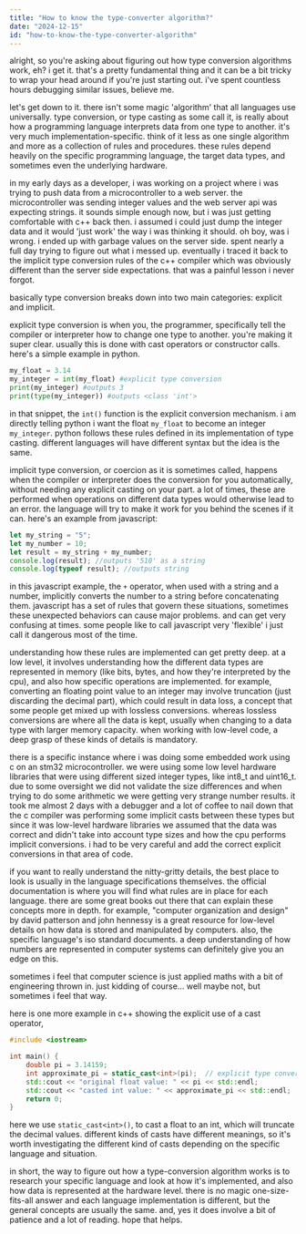 ```yaml
---
title: "How to know the type-converter algorithm?"
date: "2024-12-15"
id: "how-to-know-the-type-converter-algorithm"
---
```


alright, so you're asking about figuring out how type conversion algorithms work, eh? i get it. that's a pretty fundamental thing and it can be a bit tricky to wrap your head around if you're just starting out. i've spent countless hours debugging similar issues, believe me.

let's get down to it. there isn't some magic 'algorithm' that all languages use universally. type conversion, or type casting as some call it, is really about how a programming language interprets data from one type to another. it's very much implementation-specific. think of it less as one single algorithm and more as a collection of rules and procedures. these rules depend heavily on the specific programming language, the target data types, and sometimes even the underlying hardware.

in my early days as a developer, i was working on a project where i was trying to push data from a microcontroller to a web server. the microcontroller was sending integer values and the web server api was expecting strings. it sounds simple enough now, but i was just getting comfortable with c++ back then. i assumed i could just dump the integer data and it would 'just work' the way i was thinking it should. oh boy, was i wrong. i ended up with garbage values on the server side. spent nearly a full day trying to figure out what i messed up. eventually i traced it back to the implicit type conversion rules of the c++ compiler which was obviously different than the server side expectations. that was a painful lesson i never forgot.

basically type conversion breaks down into two main categories: explicit and implicit.

explicit type conversion is when you, the programmer, specifically tell the compiler or interpreter how to change one type to another. you're making it super clear. usually this is done with cast operators or constructor calls. here's a simple example in python.

```python
my_float = 3.14
my_integer = int(my_float) #explicit type conversion
print(my_integer) #outputs 3
print(type(my_integer)) #outputs <class 'int'>
```

in that snippet, the `int()` function is the explicit conversion mechanism. i am directly telling python i want the float `my_float` to become an integer `my_integer`. python follows these rules defined in its implementation of type casting. different languages will have different syntax but the idea is the same.

implicit type conversion, or coercion as it is sometimes called, happens when the compiler or interpreter does the conversion for you automatically, without needing any explicit casting on your part. a lot of times, these are performed when operations on different data types would otherwise lead to an error. the language will try to make it work for you behind the scenes if it can. here's an example from javascript:

```javascript
let my_string = "5";
let my_number = 10;
let result = my_string + my_number;
console.log(result); //outputs '510' as a string
console.log(typeof result); //outputs string
```

in this javascript example, the `+` operator, when used with a string and a number, implicitly converts the number to a string before concatenating them. javascript has a set of rules that govern these situations, sometimes these unexpected behaviors can cause major problems. and can get very confusing at times. some people like to call javascript very 'flexible' i just call it dangerous most of the time.

understanding how these rules are implemented can get pretty deep. at a low level, it involves understanding how the different data types are represented in memory (like bits, bytes, and how they're interpreted by the cpu), and also how specific operations are implemented. for example, converting an floating point value to an integer may involve truncation (just discarding the decimal part), which could result in data loss, a concept that some people get mixed up with lossless conversions. whereas lossless conversions are where all the data is kept, usually when changing to a data type with larger memory capacity. when working with low-level code, a deep grasp of these kinds of details is mandatory.

there is a specific instance where i was doing some embedded work using c on an stm32 microcontroller. we were using some low level hardware libraries that were using different sized integer types, like int8_t and uint16_t. due to some oversight we did not validate the size differences and when trying to do some arithmetic we were getting very strange number results. it took me almost 2 days with a debugger and a lot of coffee to nail down that the c compiler was performing some implicit casts between these types but since it was low-level hardware libraries we assumed that the data was correct and didn't take into account type sizes and how the cpu performs implicit conversions. i had to be very careful and add the correct explicit conversions in that area of code.

if you want to really understand the nitty-gritty details, the best place to look is usually in the language specifications themselves. the official documentation is where you will find what rules are in place for each language. there are some great books out there that can explain these concepts more in depth. for example, "computer organization and design" by david patterson and john hennessy is a great resource for low-level details on how data is stored and manipulated by computers. also, the specific language's iso standard documents. a deep understanding of how numbers are represented in computer systems can definitely give you an edge on this.

sometimes i feel that computer science is just applied maths with a bit of engineering thrown in. just kidding of course... well maybe not, but sometimes i feel that way.

here is one more example in c++ showing the explicit use of a cast operator,

```c++
#include <iostream>

int main() {
    double pi = 3.14159;
    int approximate_pi = static_cast<int>(pi);  // explicit type conversion using static_cast
    std::cout << "original float value: " << pi << std::endl;
    std::cout << "casted int value: " << approximate_pi << std::endl;
    return 0;
}
```

here we use `static_cast<int>()`, to cast a float to an int, which will truncate the decimal values. different kinds of casts have different meanings, so it's worth investigating the different kind of casts depending on the specific language and situation.

in short, the way to figure out how a type-conversion algorithm works is to research your specific language and look at how it's implemented, and also how data is represented at the hardware level. there is no magic one-size-fits-all answer and each language implementation is different, but the general concepts are usually the same. and, yes it does involve a bit of patience and a lot of reading. hope that helps.
